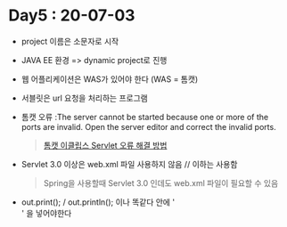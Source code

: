 # Day5 : 20-07-03
* project 이름은 소문자로 시작

* JAVA EE 환경 => dynamic project로 진행

* 웹 어플리케이션은 WAS가 있어야 한다 (WAS = 톰캣)

* 서블릿은 url 요청을 처리하는 프로그램

* 톰캣 오류 :The server cannot be started because one or more of the ports are invalid. Open the server editor and correct the invalid ports.
  > [톰캣 이클립스 Servlet 오류 해결 방법](https://blog.naver.com/sjszzang0929/222020283556)

* Servlet 3.0 이상은 web.xml 파일 사용하지 않음 // 이하는 사용함
  > Spring을 사용할때 Servlet 3.0 인데도 web.xml 파일이 필요할 수 있음

* out.print(); / out.println(); 이나 똑같다 안에 '<br>' 을 넣어야한다
